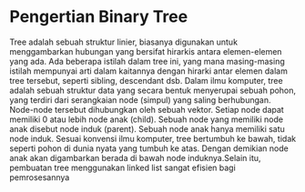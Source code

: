 # Pengertian Binary Tree
Tree adalah sebuah struktur linier, biasanya digunakan untuk menggambarkan hubungan yang bersifat hirarkis antara elemen-elemen yang ada. Ada beberapa istilah dalam tree ini, yang mana masing-masing istilah  mempunyai arti dalam kaitannya dengan hirarki antar elemen dalam tree tersebut, seperti sibling, descendant dsb.
Dalam ilmu komputer, tree adalah sebuah struktur data yang secara bentuk menyerupai sebuah pohon, yang terdiri dari serangkaian node (simpul) yang saling berhubungan. Node-node tersebut dihubungkan oleh sebuah vektor. Setiap node dapat memiliki 0 atau lebih node anak (child). Sebuah node yang memiliki node anak disebut node induk (parent). Sebuah node anak hanya memiliki satu node induk. Sesuai konvensi ilmu komputer, tree bertumbuh ke bawah, tidak seperti pohon di dunia nyata yang tumbuh ke atas. Dengan demikian node anak akan digambarkan berada di bawah node induknya.Selain itu, pembuatan tree menggunakan linked list sangat efisien bagi pemrosesannya
